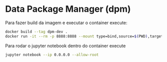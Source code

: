 # Data Package Manager (dpm)

Para fazer build da imagem e executar o container execute:

```bash
docker build --tag dpm-dev .
docker run -it --rm -p 8888:8888 --mount type=bind,source=$(PWD),target=/project dpm-dev
```

Para rodar o jupyter notebook dentro do container execute

```bash
jupyter notebook --ip 0.0.0.0 --allow-root
```
